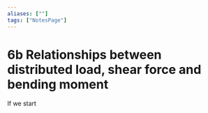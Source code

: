 ```yaml
---
aliases: [""]
tags: ["NotesPage"]
---
```


# 6b Relationships between distributed load, shear force and bending moment

If we start 